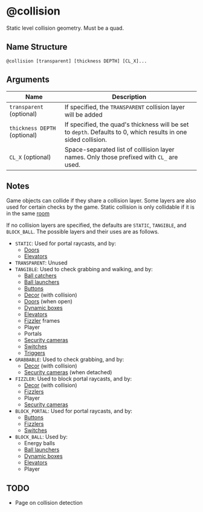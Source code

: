 # @collision

Static level collision geometry. Must be a quad.

## Name Structure

```
@collision [transparent] [thickness DEPTH] [CL_X]...
```

## Arguments

| Name                         | Description                                                                                                     |
| ---------------------------- | --------------------------------------------------------------------------------------------------------------- |
| `transparent` (optional)     | If specified, the `TRANSPARENT` collision layer will be added                                                   |
| `thickness DEPTH` (optional) | If specified, the quad's thickness will be set to `depth`. Defaults to 0, which results in one sided collision. |
| `CL_X` (optional)            | Space-separated list of colllision layer names. Only those prefixed with `CL_` are used.                        |

## Notes

Game objects can collide if they share a collision layer. Some layers are also
used for certain checks by the game. Static collision is only collidable if it
is in the same [room](./room.md)

If no collision layers are specified, the defaults are `STATIC`, `TANGIBLE`, and
`BLOCK_BALL`. The possible layers and their uses are as follows.

* `STATIC`: Used for portal raycasts, and by:
    * [Doors](./door.md)
    * [Elevators](./elevator.md)
* `TRANSPARENT`: Unused
* `TANGIBLE`: Used to check grabbing and walking, and by:
    * [Ball catchers](./ball_catcher.md)
    * [Ball launchers](./ball_launcher.md)
    * [Buttons](./button.md)
    * [Decor](./decor.md) (with collision)
    * [Doors](./door.md) (when open)
    * [Dynamic boxes](./dynamic_box.md)
    * [Elevators](./elevator.md)
    * [Fizzler](./fizzler.md) frames
    * Player
    * Portals
    * [Security cameras](./security_camera.md)
    * [Switches](./switch.md)
    * [Triggers](./trigger.md)
* `GRABBABLE`: Used to check grabbing, and by:
    * [Decor](./decor.md) (with collision)
    * [Security cameras](./security_camera.md) (when detached)
* `FIZZLER`: Used to block portal raycasts, and by:
    * [Decor](./decor.md) (with collision)
    * [Fizzlers](./fizzler.md)
    * Player
    * [Security cameras](./security_camera.md)
* `BLOCK_PORTAL`: Used for portal raycasts, and by:
    * [Buttons](./button.md)
    * [Fizzlers](./fizzler.md)
    * [Switches](./switch.md)
* `BLOCK_BALL`: Used by:
    * Energy balls
    * [Ball launchers](./ball_launcher.md)
    * [Dynamic boxes](./dynamic_box.md)
    * [Elevators](./elevator.md)
    * Player

## TODO

* Page on collision detection
